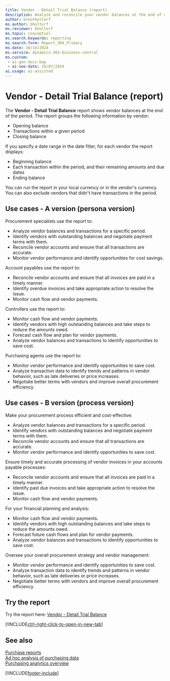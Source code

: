 ```yaml
---
title: Vendor - Detail Trial Balance (report)
description: Analyze and reconcile your vendor balances at the end of a period of your choosing.
author: brentholtorf
ms.author: bholtorf
ms.reviewer: bholtorf
ms.topic: conceptual
ms.search.keywords: reporting
ms.search.form: Report_304_Primary
ms.date: 10/14/2024
ms.service: dynamics-365-business-central
ms.custom:
 - ai-gen-docs-bap
 - ai-seo-date: 10/07/2024
ai.usage: ai-assisted
---
```


# Vendor - Detail Trial Balance (report)

The **Vendor - Detail Trial Balance** report shows vendor balances at the end of the period. The report groups the following information by vendor:

* Opening balance
* Transactions within a given period
* Closing balance

If you specify a date range in the date filter, for each vendor the report displays:

* Beginning balance
* Each transaction within the period, and their remaining amounts and due dates
* Ending balance

You can run the report in your local currency or in the vendor's currency. You can also exclude vendors that didn't have transactions in the period.

## Use cases - A version (persona version)

<!-- 
Prompt
Below is a report in an ERP system. Provide 3-4 use cases for different personas working with procurement.  

Format like this:    
  
As a <persona>, use the report to    
* use case 1  
* use case 2    

Do not capitalize the persona names.  

## Report description  
Shows all the vendor ledger entries within the specified date filter. The report shows the vendor's beginning balances relative to the date filter.  
  
### What the report does  
You can specify a date range in the date filter and for each vendor the report will display the beginning balance, each transaction within the period, with its remaining amount and due date, and the ending balance.   
  
You can choose to run the report in your local currency or in the vendor's currency. Vendors that have not had any transactions for the period can also be excluded.  
  
### Use cases  
Analyse and reconcile your vendor balances at the end of the period by seeing the opening balance, each transaction within the period and the closing balance grouped by vendor.

Please include your data sources and URLs 
-->

Procurement specialists use the report to:

* Analyze vendor balances and transactions for a specific period.
* Identify vendors with outstanding balances and negotiate payment terms with them.
* Reconcile vendor accounts and ensure that all transactions are accurate.
* Monitor vendor performance and identify opportunities for cost savings.

Account payables use the report to:

* Reconcile vendor accounts and ensure that all invoices are paid in a timely manner.
* Identify overdue invoices and take appropriate action to resolve the issue.
* Monitor cash flow and vendor payments.

Controllers use the report to:

* Monitor cash flow and vendor payments.
* Identify vendors with high outstanding balances and take steps to reduce the amounts owed.
* Forecast cash flow and plan for vendor payments.
* Analyze vendor balances and transactions to identify opportunities to save cost.

Purchasing agents use the report to:

* Monitor vendor performance and identify opportunities to save cost.
* Analyze transaction data to identify trends and patterns in vendor behavior, such as late deliveries or price increases.
* Negotiate better terms with vendors and improve overall procurement efficiency.

## Use cases - B version (process version)
  
Make your procurement process efficient and cost-effective:

* Analyze vendor balances and transactions for a specific period.
* Identify vendors with outstanding balances and negotiate payment terms with them.
* Reconcile vendor accounts and ensure that all transactions are accurate.
* Monitor vendor performance and identify opportunities to save cost.

Ensure timely and accurate processing of vendor invoices in your accounts payable processes:

* Reconcile vendor accounts and ensure that all invoices are paid in a timely manner.
* Identify past due invoices and take appropriate action to resolve the issue.
* Monitor cash flow and vendor payments.

For your financial planning and analysis:

* Monitor cash flow and vendor payments.
* Identify vendors with high outstanding balances and take steps to reduce the amounts owed.
* Forecast future cash flows and plan for vendor payments.
* Analyze vendor balances and transactions to identify opportunities to save cost.

Oversee your overall procurement strategy and vendor management:

* Monitor vendor performance and identify opportunities to save cost.
* Analyze transaction data to identify trends and patterns in vendor behavior, such as late deliveries or price increases.
* Negotiate better terms with vendors and improve overall procurement efficiency.

## Try the report

Try the report here: [Vendor - Detail Trial Balance](https://businesscentral.dynamics.com?report=304)

[!INCLUDE[ctrl-right-click-to-open-in-new-tab](../includes/ctrl-right-click-to-open-in-new-tab.md)]

## See also

[Purchase reports](../purchase-reports.md)  
[Ad hoc analysis of purchasing data](../ad-hoc-analysis-purchasing.md)  
[Purchasing analytics overview](../purchasing-analytics-overview.md)  

[!INCLUDE[footer-include](../includes/footer-banner.md)]